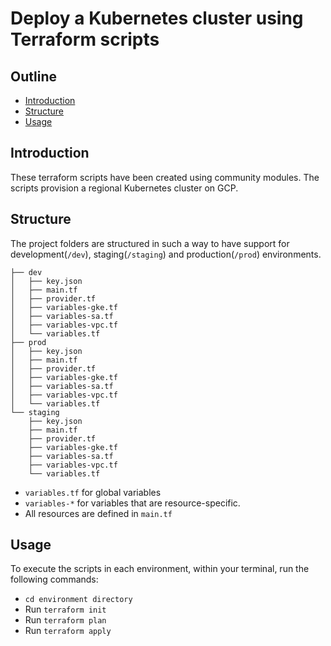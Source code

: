 # Deploy a Kubernetes cluster using Terraform scripts

## Outline
* [Introduction](#introduction)
* [Structure](#structure)
* [Usage]()

## Introduction
These terraform scripts have been created using community modules. The scripts provision a regional Kubernetes cluster on GCP.

## Structure
The project folders are structured in such a way to have support for development(`/dev`), staging(`/staging`) and production(`/prod`) environments.

```
├── dev
│   ├── key.json
│   ├── main.tf
│   ├── provider.tf
│   ├── variables-gke.tf
│   ├── variables-sa.tf
│   ├── variables-vpc.tf
│   └── variables.tf
├── prod
│   ├── key.json
│   ├── main.tf
│   ├── provider.tf
│   ├── variables-gke.tf
│   ├── variables-sa.tf
│   ├── variables-vpc.tf
│   └── variables.tf
└── staging
    ├── key.json
    ├── main.tf
    ├── provider.tf
    ├── variables-gke.tf
    ├── variables-sa.tf
    ├── variables-vpc.tf
    └── variables.tf
```
* `variables.tf` for global variables
* `variables-*` for variables that are resource-specific.
* All resources are defined in `main.tf`

## Usage
To execute the scripts in each environment, within your terminal, run the following commands:

* `cd environment directory`
* Run `terraform init`
* Run `terraform plan`
* Run `terraform apply`
